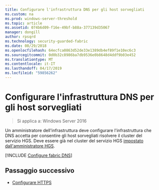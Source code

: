 ```yaml
---
title: Configurare l'infrastruttura DNS per gli host sorvegliati
ms.custom: na
ms.prod: windows-server-threshold
ms.topic: article
ms.assetid: 074b6d09-f16e-49bf-b88a-377139d35067
manager: dongill
author: rpsqrd
ms.technology: security-guarded-fabric
ms.date: 08/29/2018
ms.openlocfilehash: 64ecfca0863d52de33e1389db4ef89f1e10ec6c3
ms.sourcegitcommit: 0d0b32c8986ba7db9536e0b8648d4ddf9b03e452
ms.translationtype: MT
ms.contentlocale: it-IT
ms.lasthandoff: 04/17/2019
ms.locfileid: "59856262"
---
```

# <a name="configure-the-fabric-dns-for-guarded-hosts"></a>Configurare l'infrastruttura DNS per gli host sorvegliati

>Si applica a: Windows Server 2016

Un amministratore dell'infrastruttura deve configurare l'infrastruttura che DNS accetta per consentire gli host sorvegliati risolvere il cluster del servizio HGS. Deve essere già nel cluster del servizio HGS [impostato dall'amministratore HGS](/WindowsServerDocs/virtualization/guarded-fabric-shielded-vm/guarded-fabric-setting-up-the-host-guardian-service-hgs.md).

[!INCLUDE [Configure fabric DNS](../../../includes/guarded-fabric-configure-fabric-dns.md)] 


## <a name="next-step"></a>Passaggio successivo

- [Configurare HTTPS](guarded-fabric-configure-hgs-https.md)
